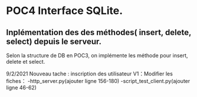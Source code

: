 # POC4 Interface SQLite.

## Inplémentation des des méthodes( insert, delete, select) depuis le serveur.

Selon la structure de DB en POC3, on implémente les méthode pour insert, delete et select.


9/2/2021
Nouveau tache : inscription des utilisateur
V1：Modifier les fiches：
-http_server.py(ajouter ligne 156-180)
-script_test_client.py(ajouter ligne 46-62)


